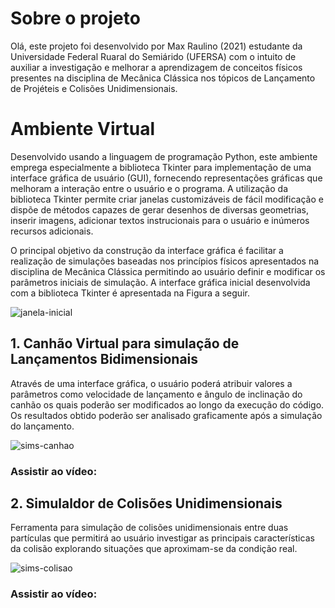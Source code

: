 # **Sobre o projeto**

  Olá, este projeto foi desenvolvido por Max Raulino (2021) estudante da Universidade Federal Ruaral do Semiárido (UFERSA) com o intuito de auxiliar a investigação e melhorar a aprendizagem de conceitos físicos presentes na disciplina de Mecânica Clássica nos tópicos de Lançamento de Projéteis e Colisões Unidimensionais. 

# **Ambiente Virtual**
  Desenvolvido usando a linguagem de programação Python, este ambiente emprega especialmente a biblioteca Tkinter para implementação de uma interface gráfica de usuário (GUI), fornecendo representações gráficas que melhoram a interação entre o usuário e o programa. A utilização da biblioteca Tkinter permite criar janelas customizáveis de fácil modificação e dispõe de métodos capazes de gerar desenhos de diversas geometrias, inserir imagens, adicionar textos instrucionais para o usuário e inúmeros recursos adicionais.

  O principal objetivo da construção da interface gráfica é facilitar a realização de simulações baseadas nos princípios físicos apresentados na disciplina de Mecânica Clássica permitindo ao usuário definir e modificar os parâmetros iniciais de simulação. A interface gráfica inicial desenvolvida com a biblioteca Tkinter é apresentada na Figura a seguir.

![janela-inicial](https://github.com/maxraulino/ProjetoMecanicaClassica/blob/main/img8.png)

## **1. Canhão Virtual para simulação de Lançamentos Bidimensionais**
Através de uma interface gráfica, o usuário poderá atribuir valores a parâmetros como velocidade de lançamento e ângulo de inclinação do canhão os quais poderão ser modificados ao longo da execução do código. Os resultados obtido poderão ser analisado graficamente após a simulação do lançamento.

![sims-canhao](https://github.com/maxraulino/ProjetoMecanicaClassica/blob/main/img9.png)

### Assistir ao vídeo: 

## **2. Simulaldor de Colisões Unidimensionais**
Ferramenta para simulação de colisões unidimensionais entre duas partículas que permitirá ao usuário investigar as principais características da colisão explorando situações que aproximam-se da condição real.

![sims-colisao](https://github.com/maxraulino/ProjetoMecanicaClassica/blob/main/img18.png)

### Assistir ao vídeo: 
